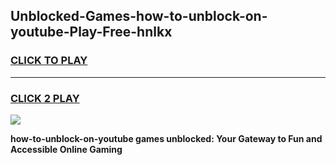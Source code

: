 
## Unblocked-Games-how-to-unblock-on-youtube-Play-Free-hnlkx
<h3>
<a href="https://premium76.site?title=how-to-unblock-on-youtube&ref=20M">CLICK TO PLAY</a></h3>
<hr>

<h3>
<a href="https://premium76.site?title=how-to-unblock-on-youtube&ref=20M">CLICK 2 PLAY</a>
  
</h3>

<a href="https://premium76.site?title=how-to-unblock-on-youtube&ref=19M"><img src="https://clearcache.store/games.png"></a>


**how-to-unblock-on-youtube games unblocked: Your Gateway to Fun and Accessible Online Gaming**
